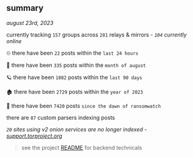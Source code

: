 
## summary
_august 23rd, 2023_

currently tracking `157` groups across `281` relays & mirrors - _`104` currently online_

⏲ there have been `22` posts within the `last 24 hours`

🦈 there have been `335` posts within the `month of august`

🪐 there have been `1082` posts within the `last 90 days`

🏚 there have been `2729` posts within the `year of 2023`

🦕 there have been `7420` posts `since the dawn of ransomwatch`

there are `87` custom parsers indexing posts

_`20` sites using v2 onion services are no longer indexed - [support.torproject.org](https://support.torproject.org/onionservices/v2-deprecation/)_

> see the project [README](https://github.com/joshhighet/ransomwatch#ransomwatch--) for backend technicals
